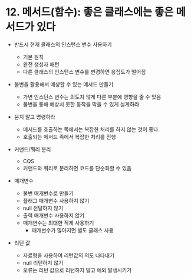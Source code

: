# 12. 메서드(함수): 좋은 클래스에는 좋은 메서드가 있다

- 반드시 현재 클래스의 인스턴스 변수 사용하기
  - 기본 원칙
  - 완전 생성자 패턴
  - 다른 클래스의 인스턴스 변수를 변경하면 응집도가 떨어짐

- 불변을 활용해서 예상할 수 있는 메서드 만들기
  - 가변 인스턴스 변수는 의도치 않게 다른 부분에 영향을 줄 수 있음
  - 불변을 통해 예상치 못한 동작을 막을 수 있게 설계하라

- 묻지 말고 명령하라
  - 메서드를 호출하는 쪽에서는 복잡한 처리를 하지 않는 것이 좋다.
  - 호출되는 메서드 족에서 복잡한 처리를 진행

- 커맨드/쿼리 분리
  - CQS
  - 커맨드와 쿼리로 분리하면 코드를 단순화할 수 있음

- 매개변수
  - 불변 매개변수로 만들기
  - 플래그 매개변수 사용하지 않기
  - null 전달하지 않기
  - 출력 매개변수 사용하지 않기
  - 매개변수는 최대한 적게 사용하기
    - 매개변수가 많아지면 별도 클래스 사용

- 리턴 값
  - 자료형을 사용하여 리턴값의 의도 나타내기
  - null 리턴하지 않기
  - 오류는 리턴 값으로 리턴하지 말고 예외 발생시키기

